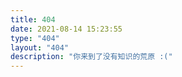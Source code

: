 ```yaml
---
title: 404
date: 2021-08-14 15:23:55
type: "404"
layout: "404"
description: "你来到了没有知识的荒原 :("
---
```

